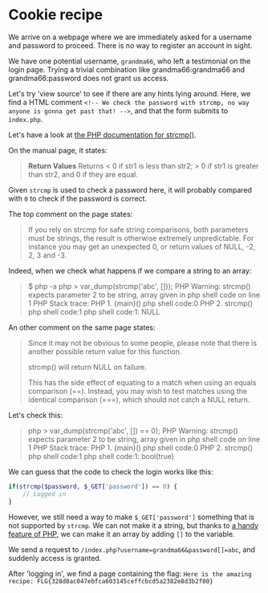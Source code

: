 # Cookie recipe

We arrive on a webpage where we are immediately asked for a username and password to proceed. There is no way to register an account in sight.

We have one potential username, `grandma66`, who left a testimonial on the login page. Trying a trivial combination like grandma66:grandma66 and grandma66:password does not grant us access.

Let's try 'view source' to see if there are any hints lying around.
Here, we find a HTML comment `<!-- We check the password with strcmp, no way anyone is gonna get past that! -->`, and that the form submits to `index.php`. 

Let's have a look at [the PHP documentation for strcmp()](https://www.php.net/manual/en/function.strcmp.php).

On the manual page, it states:

> **Return Values**
> Returns < 0 if str1 is less than str2; > 0 if str1 is greater than str2, and 0 if they are equal.

Given `strcmp` is used to check a password here, it will probably compared with `0` to check if the password is correct.

The top comment on the page states:

> If you rely on strcmp for safe string comparisons, both parameters must be strings, the result is otherwise extremely unpredictable.
> For instance you may get an unexpected 0, or return values of NULL, -2, 2, 3 and -3.  

Indeed, when we check what happens if we compare a string to an array:

> $ php -a
> php > var_dump(strcmp('abc', []));
> PHP Warning:  strcmp() expects parameter 2 to be string, array given in php shell code on line 1
> PHP Stack trace:
> PHP   1. {main}() php shell code:0
> PHP   2. strcmp() php shell code:1
> php shell code:1:
> NULL

An other comment on the same page states:

> Since it may not be obvious to some people, please note that there is another possible return value for this function.
>
> strcmp() will return NULL on failure.
> 
> This has the side effect of equating to a match when using an equals comparison (==).
> Instead, you may wish to test matches using the identical comparison (===), which should not catch a NULL return.

Let's check this:

> php > var_dump(strcmp('abc', []) == 0);
> PHP Warning:  strcmp() expects parameter 2 to be string, array given in php shell code on line 1
> PHP Stack trace:
> PHP   1. {main}() php shell code:0
> PHP   2. strcmp() php shell code:1
> php shell code:1:
> bool(true)

We can guess that the code to check the login works like this:

```php
if(strcmp($password, $_GET['password']) == 0) {
    // Logged in
}
```

However, we still need a way to make `$_GET['password']` something that is not supported by `strcmp`. We can not make it a string, but thanks to [a handy feature of PHP](https://www.php.net/manual/en/faq.html.php#faq.html.arrays), we can make it an array by adding `[]` to the variable.

We send a request to `/index.php?username=grandma66&password[]=abc`, and suddenly access is granted.

After 'logging in', we find a page containing the flag: `Here is the amazing recipe: FLG{328d8ac047ebfca603145ceffcbcd5a2382e8d3b2f80}`
